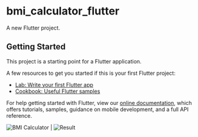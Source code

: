 # bmi_calculator_flutter

A new Flutter project.

## Getting Started

This project is a starting point for a Flutter application.

A few resources to get you started if this is your first Flutter project:

- [Lab: Write your first Flutter app](https://flutter.dev/docs/get-started/codelab)
- [Cookbook: Useful Flutter samples](https://flutter.dev/docs/cookbook)

For help getting started with Flutter, view our
[online documentation](https://flutter.dev/docs), which offers tutorials,
samples, guidance on mobile development, and a full API reference.

![BMI Calculator](https://user-images.githubusercontent.com/39011477/102959526-57d16280-4512-11eb-88d1-686431cc634b.png?raw=true) | ![Result](https://user-images.githubusercontent.com/39011477/102959753-ec3bc500-4512-11eb-8de4-176e4bc4ef8a.png)
